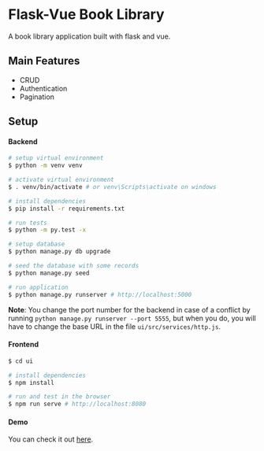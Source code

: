 # Flask-Vue Book Library

A book library application built with flask and vue.

## Main Features

- CRUD
- Authentication
- Pagination

## Setup

#### Backend

```bash
# setup virtual environment
$ python -m venv venv

# activate virtual environment
$ . venv/bin/activate # or venv\Scripts\activate on windows

# install dependencies
$ pip install -r requirements.txt

# run tests
$ python -m py.test -x

# setup database
$ python manage.py db upgrade

# seed the database with some records
$ python manage.py seed

# run application
$ python manage.py runserver # http://localhost:5000
```

**Note**: You change the port number for the backend in case of a conflict by running `python manage.py runserver --port 5555`, but when you do, you will have to change the base URL in the file `ui/src/services/http.js`.

#### Frontend

```bash
$ cd ui

# install dependencies
$ npm install

# run and test in the browser
$ npm run serve # http://localhost:8080
```

#### Demo

You can check it out [here](https://flask-vue-book-library.herokuapp.com/).

